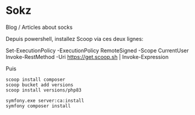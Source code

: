 # Sokz
Blog / Articles about socks

Depuis powershell, installez Scoop via ces deux lignes:

Set-ExecutionPolicy -ExecutionPolicy RemoteSigned -Scope CurrentUser
Invoke-RestMethod -Uri https://get.scoop.sh | Invoke-Expression

Puis

```shell
scoop install composer
scoop bucket add versions
scoop install versions/php83

symfony.exe server:ca:install
symfony composer install
``` 
